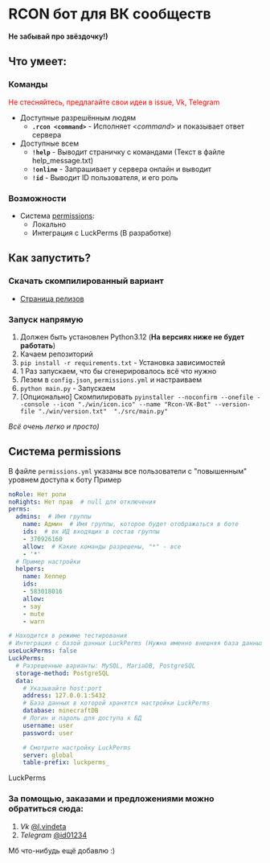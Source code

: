 # RCON бот для ВК сообществ

**Не забывай про звёздочку!)**

## Что умеет: 

### Команды 

<p style="color: red">Не стесняйтесь, предлагайте свои идеи в issue, Vk, Telegram</p>

* Доступные разрешённым людям
  * **`.rcon <command>`** - Исполняет <*command*> и показывает ответ сервера
* Доступные всем
  * **`!help`** - Выводит страничку с командами (Текст в файле help_message.txt)
  * **`!online`** - Запрашивает у сервера онлайн и выводит
  * **`!id`** - Выводит ID пользователя, и его роль

### Возможности

* Система [permissions](#система-permissions):
  * Локально 
  * Интеграция с LuckPerms (В разработке)

## Как запустить?

### Скачать скомпилированный вариант

* [Страница релизов](https://github.com/SantaSpeen/Rcon-VK-Bot/releases)

### Запуск напрямую 

1. Должен быть установлен Python3.12 (**На версиях ниже не будет работать**)
2. Качаем репозиторий
3. `pip install -r requirements.txt` - Установка зависимостей
4. 1 Раз запускаем, что бы сгенерировалось всё что нужно
5. Лезем в `config.json`, `permissions.yml` и настраиваем
6. `python main.py` - Запускаем
7. [Опционально] Скомпилировать `pyinstaller --noconfirm --onefile --console --icon "./win/icon.ico" --name "Rcon-VK-Bot" --version-file "./win/version.txt"  "./src/main.py"`

_Всё очень легко и просто)_

## Система permissions

В файле `permissions.yml` указаны все пользователи с "повышенным" уровнем доступа к боту
Пример
```yaml
noRole: Нет роли
noRights: Нет прав  # null для отключения
perms:
  admins:  # Имя группы
    name: Админ  # Имя группы, которое будет отображаться в боте
    ids:  # вк ИД входящих в состав группы
    - 370926160
    allow:  # Какие команды разрешены, "*" - все
    - '*'
  # Пример настройки
  helpers:
    name: Хелпер
    ids:
    - 583018016
    allow:
    - say
    - mute
    - warn

# Находится в режиме тестирования
# Интеграция с базой данных LuckPerms (Нужна именно внешняя база данных)
useLuckPerms: false
LuckPerms:
  # Разрешенные варианты: MySQL, MariaDB, PostgreSQL
  storage-method: PostgreSQL
  data:
    # Указывайте host:port
    address: 127.0.0.1:5432
    # База данных в которой хранятся настройки LuckPerms
    database: minecraftDB
    # Логин и пароль для доступа к БД
    username: user
    password: user

    # Смотрите настройку LuckPerms
    server: global
    table-prefix: luckperms_
```

LuckPerms

### За помощью, заказами и предложениями можно обратиться сюда:

1. _Vk_ [@l.vindeta](https://vk.me/l.vindeta)
2. _Telegram_ [@id01234](https://t.me/id0124)

Мб что-нибудь ещё добавлю :)
